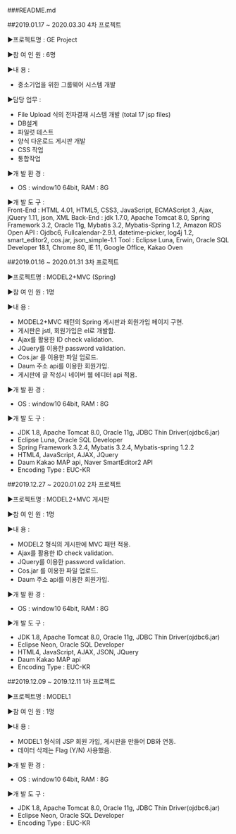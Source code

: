 ###README.md

##2019.01.17 ~ 2020.03.30 4차 프로젝트 

▶프로젝트명 : GE Project 

▶참 여 인 원 : 6명 

▶내         용 :  
- 중소기업을 위한 그룹웨어 시스템 개발

▶담당 업무 :
- File Upload 식의 전자결재 시스템 개발 (total 17 jsp files)
- DB설계
- 파일럿 테스트
- 양식 다운로드 게시판 개발
- CSS 작업
- 통합작업

▶개 발 환 경 :  
- OS : window10 64bit, RAM : 8G 

▶개 발 도 구 :  
Front-End : HTML 4.01, HTML5, CSS3, JavaScript, ECMAScript 3, Ajax, jQuery 1.11, json, XML
Back-End : jdk 1.7.0, Apache Tomcat 8.0, Spring Framework 3.2, Oracle 11g, Mybatis 3.2, Mybatis-Spring 1.2, Amazon RDS
Open API : Ojdbc6, Fullcalendar-2.9.1, datetime-picker, log4j 1.2, smart_editor2, cos.jar, json_simple-1.1
Tool : Eclipse Luna, Erwin, Oracle SQL Developer 18.1, Chrome 80, IE 11, Google Office, Kakao Oven


##2019.01.16 ~ 2020.01.31 3차 프로젝트 

▶프로젝트명 : MODEL2+MVC (Spring) 

▶참 여 인 원 : 1명 

▶내         용 :  
- MODEL2+MVC 패턴의 Spring 게시판과 회원가입 페이지 구현. 
- 게시판은 jstl, 회원가입은 el로 개발함. 
- Ajax를 활용한 ID check validation. 
- JQuery를 이용한 password validation. 
- Cos.jar 를 이용한 파일 업로드. 
- Daum 주소 api를 이용한 회원가입. 
- 게시판에 글 작성시 네이버 웹 에디터 api 적용. 

▶개 발 환 경 :  
- OS : window10 64bit, RAM : 8G 

▶개 발 도 구 :  
- JDK 1.8, Apache Tomcat 8.0, Oracle 11g, JDBC Thin Driver(ojdbc6.jar) 
- Eclipse Luna, Oracle SQL Developer 
- Spring Framework 3.2.4, Mybatis 3.2.4, Mybatis-spring 1.2.2 
- HTML4, JavaScript, AJAX, JQuery 
- Daum Kakao MAP api, Naver SmartEditor2 API 
- Encoding Type  : EUC-KR 

##2019.12.27 ~ 2020.01.02 2차 프로젝트 

▶프로젝트명 : MODEL2+MVC 게시판 

▶참 여 인 원 : 1명 

▶내         용 :  
- MODEL2 형식의 게시판에 MVC 패턴 적용. 
- Ajax를 활용한 ID check validation. 
- JQuery를 이용한 password validation. 
- Cos.jar 를 이용한 파일 업로드. 
- Daum 주소 api를 이용한 회원가입. 

▶개 발 환 경 :  
- OS : window10 64bit, RAM : 8G 

▶개 발 도 구 :  
- JDK 1.8, Apache Tomcat 8.0, Oracle 11g, JDBC Thin Driver(ojdbc6.jar) 
- Eclipse Neon, Oracle SQL Developer 
- HTML4, JavaScript, AJAX, JSON, JQuery 
- Daum Kakao MAP api 
- Encoding Type : EUC-KR 

##2019.12.09 ~ 2019.12.11 1차 프로젝트 

▶프로젝트명 : MODEL1

▶참 여 인 원 : 1명 

▶내         용 :  
- MODEL1 형식의 JSP 회원 가입, 게시판을 만들어 DB와 연동. 
- 데이터 삭제는 Flag (Y/N) 사용했음. 

▶개 발 환 경 :  
- OS : window10 64bit, RAM : 8G 

▶개 발 도 구 :  
- JDK 1.8, Apache Tomcat 8.0, Oracle 11g, JDBC Thin Driver(ojdbc6.jar) 
- Eclipse Neon, Oracle SQL Developer 
- Encoding Type : EUC-KR 
